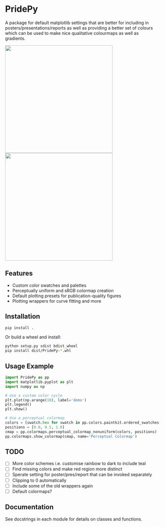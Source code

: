 # PridePy

A package for default matplotlib settings that are better for including in posters/presentations/reports as well as providing a better set of colours which can be used to make nice qualitative colourmaps as well as gradients.
  
  <img src="https://github.com/user-attachments/assets/5b459000-0cc4-44ab-b634-b683cdd4bf7f" height="350" />
  <img src="https://github.com/user-attachments/assets/23035b7b-6f01-41da-9a44-3d7c8fa495f4" height="350" />

## Features
- Custom color swatches and palettes
- Perceptually uniform and sRGB colormap creation
- Default plotting presets for publication-quality figures
- Plotting wrappers for curve fitting and more

## Installation
```bash
pip install .
```
Or build a wheel and install:
```bash
python setup.py sdist bdist_wheel
pip install dist/PridePy-*.whl
```

## Usage Example
```python
import PridePy as pp
import matplotlib.pyplot as plt
import numpy as np

# Use a custom color cycle
plt.plot(np.arange(10), label='demo')
plt.legend()
plt.show()

# Use a perceptual colormap
colors = [swatch.hex for swatch in pp.colors.paintkit.ordered_swatches(['blue','pink','orange']).colors]
positions = [0.0, 0.5, 1.0]
cmap = pp.colormaps.perceptual_colormap_nonuniform(colors, positions)
pp.colormaps.show_colormap(cmap, name='Perceptual Colormap')
```
## TODO

- [ ] More color schemes i.e. customise rainbow to dark to include teal
- [ ] Find missing colors and make red region more distinct
- [ ] Sperate setting for poster/pres/report that can be invoked separately
- [ ] Clipping to 0 automatically
- [ ] Include some of the old wrappers again
- [ ] Default colormaps?

## Documentation
See docstrings in each module for details on classes and functions.

